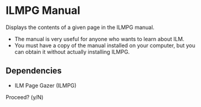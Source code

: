 # ILMPG Manual

Displays the contents of a given page in the ILMPG manual.

- The manual is very useful for anyone who wants to learn about ILM.
- You must have a copy of the manual installed on your computer, but you can obtain it without actually installing ILMPG.

## Dependencies

- ILM Page Gazer (ILMPG)

Proceed? (y/N) 